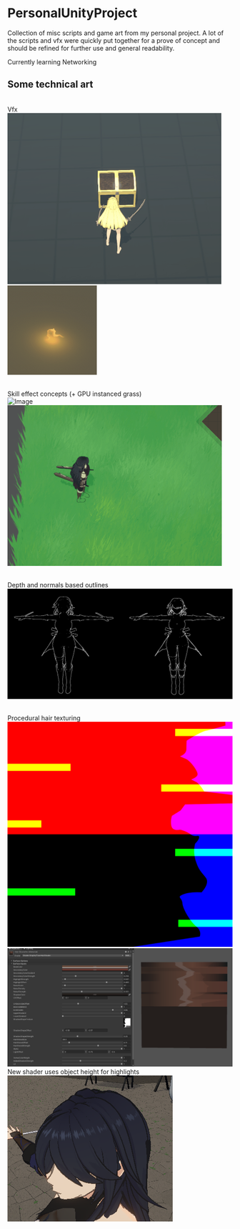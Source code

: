 # PersonalUnityProject

Collection of misc scripts and game art from my personal project.
A lot of the scripts and vfx were quickly put together for a prove of concept and should be refined for further use and general readability.

Currently learning Networking 

## Some technical art
<br/>Vfx<br/>
![Image](https://github.com/Korhrob/PersonalUnityProject/blob/main/Images/chests.gif?raw=true)
![Image](https://github.com/Korhrob/PersonalUnityProject/blob/main/Images/fire.gif?raw=true)

<br/>Skill effect concepts (+ GPU instanced grass)<br/>
![Image](https://github.com/Korhrob/PersonalUnityProject/blob/main/Images/whirlwind.gif?raw=true)
![Image](https://github.com/Korhrob/PersonalUnityProject/blob/main/Images/skillSwiftSlash.gif?raw=true)

<br/>Depth and normals based outlines<br/>
![Image](https://github.com/Korhrob/PersonalUnityProject/blob/main/Images/outlinesmaterial.png?raw=true)

<br/>Procedural hair texturing<br/>
![Image](https://github.com/Korhrob/PersonalUnityProject/blob/main/Images/HairTexture%20(1).png?raw=true)
![Image](https://github.com/Korhrob/PersonalUnityProject/blob/main/Images/hairshader.png?raw=true)
<br/>New shader uses object height for highlights<br/>
![Image](https://github.com/Korhrob/PersonalUnityProject/blob/main/Images/proceduralhair.png?raw=true)

